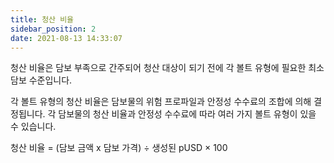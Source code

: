 ```yaml
---
title: 청산 비율
sidebar_position: 2
date: 2021-08-13 14:33:07
---
```


청산 비율은 담보 부족으로 간주되어 청산 대상이 되기 전에 각 볼트 유형에 필요한 최소 담보 수준입니다.

각 볼트 유형의 청산 비율은 담보물의 위험 프로파일과 안정성 수수료의 조합에 의해 결정됩니다. 각 담보물의 청산 비율과 안정성 수수료에 따라 여러 가지 볼트 유형이 있을 수 있습니다.

청산 비율 = (담보 금액 x 담보 가격) ÷ 생성된 pUSD × 100